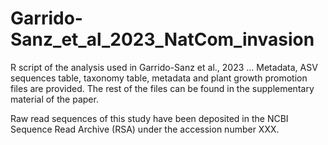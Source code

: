 # Garrido-Sanz_et_al_2023_NatCom_invasion

R script of the analysis used in Garrido-Sanz et al., 2023 ...
Metadata, ASV sequences table, taxonomy table, metadata and plant growth promotion files are provided. The rest of the files can be found in the supplementary material of the paper.

Raw read sequences of this study have been deposited in the NCBI Sequence Read Archive (RSA) under the accession number XXX.
